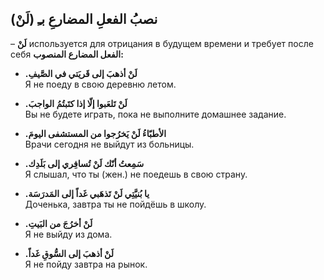 ﻿نصبُ الفعلِ المضارعِ بـِ (لَنْ)
- 
– **لَنْ** используется для отрицания в будущем времени и требует после себя **الفعل المضارع المنصوب:**
    
- **.لَنْ أذهبَ إلى قَريَتي في الصَّيفِ**  
    Я не поеду в свою деревню летом.
    
- **.لَنْ تَلعَبوا إلّا إذا كتَبتُمُ الواجبَ**  
   Вы не будете играть, пока не выполните домашнее задание.
    
- **.الأطبّاءُ لَنْ يَخرُجوا من المستشفى اليومَ**  
    Врачи сегодня не выйдут из больницы.
    
- **.سَمِعتُ أنّك لَنْ تُسافِري إلى بَلَدِك**  
    Я слышал, что ты (жен.) не поедешь в свою страну.
    
- **.يا بُنيَّتِي لَنْ تَذهَبي غَداً إلى المَدرَسَة**  
    Доченька, завтра ты не пойдёшь в школу.
    
- **.لَنْ أخرُجَ من البَيتِ**  
    Я не выйду из дома.
    
- **.لَنْ أذهبَ إلى السُّوقِ غَداً**  
    Я не пойду завтра на рынок.
    

